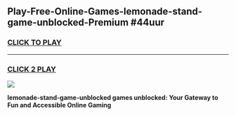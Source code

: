 
## Play-Free-Online-Games-lemonade-stand-game-unblocked-Premium #44uur
<h3>
<a href="https://premium.freeplayer.one?title=lemonade-stand-game-unblocked&ref=8M">CLICK TO PLAY</a></h3>
<hr>

<h3>
<a href="https://premium.freeplayer.one?title=lemonade-stand-game-unblocked&ref=8M">CLICK 2 PLAY</a>
  
</h3>

<a href="https://premium.freeplayer.one?title=lemonade-stand-game-unblocked&ref=8M"><img src="https://clearcache.store/games.png"></a>


**lemonade-stand-game-unblocked games unblocked: Your Gateway to Fun and Accessible Online Gaming**
